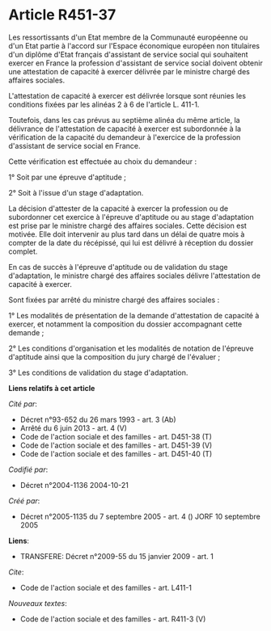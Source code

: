 # Article R451-37

Les ressortissants d'un Etat membre de la Communauté européenne ou d'un Etat partie à l'accord sur l'Espace économique
européen non titulaires d'un diplôme d'Etat français d'assistant de service social qui souhaitent exercer en France la
profession d'assistant de service social doivent obtenir une attestation de capacité à exercer délivrée par le ministre
chargé des affaires sociales.

L'attestation de capacité à exercer est délivrée lorsque sont réunies les conditions fixées par les alinéas 2 à 6 de
l'article L. 411-1.

Toutefois, dans les cas prévus au septième alinéa du même article, la délivrance de l'attestation de capacité à exercer est
subordonnée à la vérification de la capacité du demandeur à l'exercice de la profession d'assistant de service social en
France.

Cette vérification est effectuée au choix du demandeur :

1° Soit par une épreuve d'aptitude ;

2° Soit à l'issue d'un stage d'adaptation.

La décision d'attester de la capacité à exercer la profession ou de subordonner cet exercice à l'épreuve d'aptitude ou au
stage d'adaptation est prise par le ministre chargé des affaires sociales. Cette décision est motivée. Elle doit intervenir
au plus tard dans un délai de quatre mois à compter de la date du récépissé, qui lui est délivré à réception du dossier
complet.

En cas de succès à l'épreuve d'aptitude ou de validation du stage d'adaptation, le ministre chargé des affaires sociales
délivre l'attestation de capacité à exercer.

Sont fixées par arrêté du ministre chargé des affaires sociales :

1° Les modalités de présentation de la demande d'attestation de capacité à exercer, et notamment la composition du dossier
accompagnant cette demande ;

2° Les conditions d'organisation et les modalités de notation de l'épreuve d'aptitude ainsi que la composition du jury chargé
de l'évaluer ;

3° Les conditions de validation du stage d'adaptation.

**Liens relatifs à cet article**

_Cité par_:

  - Décret n°93-652 du 26 mars 1993 - art. 3 (Ab)
  - Arrêté du 6 juin 2013 - art. 4 (V)
  - Code de l'action sociale et des familles - art. D451-38 (T)
  - Code de l'action sociale et des familles - art. D451-39 (V)
  - Code de l'action sociale et des familles - art. D451-40 (T)

_Codifié par_:

  - Décret n°2004-1136 2004-10-21

_Créé par_:

  - Décret n°2005-1135 du 7 septembre 2005 - art. 4 () JORF 10 septembre 2005

**Liens**:

  - TRANSFERE: Décret n°2009-55 du 15 janvier 2009 - art. 1

_Cite_:

  - Code de l'action sociale et des familles - art. L411-1

_Nouveaux textes_:

  - Code de l'action sociale et des familles - art. R411-3 (V)
